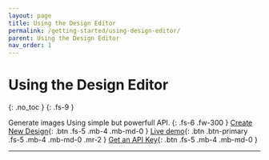 ```yaml
---
layout: page
title: Using the Design Editor 
permalink: /getting-started/using-design-editor/
parent: Using the Design Editor
nav_order: 1
---
```

# Using the Design Editor
{: .no_toc }
{: .fs-9 }

Generate images Using simple but powerfull API.
{: .fs-6 .fw-300 }
[Create New Design](https://design.bruzu.com){: .btn .fs-5 .mb-4 .mb-md-0 }
[Live demo](https://bruzu.com/){: .btn .btn-primary .fs-5 .mb-4 .mb-md-0 .mr-2 }
[Get an API Key](https://bruzu.com){: .btn .fs-5 .mb-4 .mb-md-0 }

<hr>
